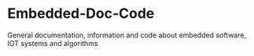 # Embedded-Doc-Code
General documentation, information and code about embedded software, IOT systems and algorithms
